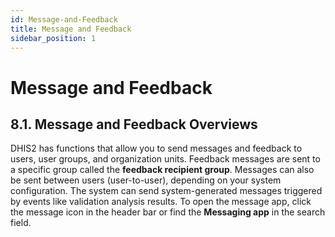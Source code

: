 ```yaml
---
id: Message-and-Feedback
title: Message and Feedback
sidebar_position: 1
---
```



# Message and Feedback


## 8.1. Message and Feedback Overviews

DHIS2 has functions that allow you to send messages and feedback to users, user groups, and organization units. Feedback messages are sent to a specific group called the **feedback recipient group**. Messages can also be sent between users (user-to-user), depending on your system configuration. The system can send system-generated messages triggered by events like validation analysis results. To open the message app, click the message icon in the header bar or find the **Messaging app** in the search field.
